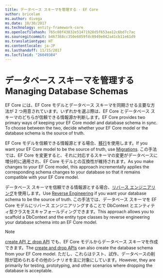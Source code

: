 ```yaml
---
title: データベース スキーマを管理する - EF Core
author: bricelam
ms.author: divega
ms.date: 10/30/2017
ms.technology: entity-framework-core
ms.openlocfilehash: 765c80f43832e51471928d5f653aa12c6bd7c7ac
ms.sourcegitcommit: b467368cc350e6059fdc0949e042a41cb11e61d9
ms.translationtype: HT
ms.contentlocale: ja-JP
ms.lasthandoff: 11/15/2017
ms.locfileid: "26049384"
---
```

# <a name="managing-database-schemas"></a><span data-ttu-id="a9c98-102">データベース スキーマを管理する</span><span class="sxs-lookup"><span data-stu-id="a9c98-102">Managing Database Schemas</span></span>
<span data-ttu-id="a9c98-103">EF Core には、EF Core モデルとデータベース スキーマを同期させる主要な方法が 2 つ用意されています。いずれかを選ぶ際は、EF Core とデータベース スキーマのどちらが信頼できる情報源か判断します。</span><span class="sxs-lookup"><span data-stu-id="a9c98-103">EF Core provides two primary ways of keeping your EF Core model and database schema in sync. To choose between the two, decide whether your EF Core model or the database schema is the source of truth.</span></span>

<span data-ttu-id="a9c98-104">EF Core モデルを信頼できる情報源とする場合、[移行][1]を使用します。</span><span class="sxs-lookup"><span data-stu-id="a9c98-104">If you want your EF Core model to be the source of truth, use [Migrations][1].</span></span> <span data-ttu-id="a9c98-105">この手法では、EF Core を変更すると、それに対応するスキーマの変更がデータベースに増分的に適用され、EF Core モデルとの互換性が維持されます。</span><span class="sxs-lookup"><span data-stu-id="a9c98-105">As you make changes to your EF Core model, this approach incrementally applies the corresponding schema changes to your database so that it remains compatible with your EF Core model.</span></span>

<span data-ttu-id="a9c98-106">データベース スキーマを信頼できる情報源とする場合、[リバース エンジニアリング][2]を使用します。</span><span class="sxs-lookup"><span data-stu-id="a9c98-106">Use [Reverse Engineering][2] if you want your database schema to be the source of truth.</span></span> <span data-ttu-id="a9c98-107">この手法では、データベース スキーマを EF Core モデルにリバース エンジニアリングすることで DbContext とエンティティ型クラスをスキャフォールディングできます。</span><span class="sxs-lookup"><span data-stu-id="a9c98-107">This approach allows you to scaffold a DbContext and the entity type classes by reverse engineering your database schema into an EF Core model.</span></span>

> [!NOTE]
> <span data-ttu-id="a9c98-108">[create API と drop API][3] でも、EF Core モデルからデータベース スキーマを作成できます。</span><span class="sxs-lookup"><span data-stu-id="a9c98-108">The [create and drop APIs][3] can also create the database schema from your EF Core model.</span></span> <span data-ttu-id="a9c98-109">ただし、これらはテスト、試作、データベースの削除が認められるその他のシナリオを主に対象にしています。</span><span class="sxs-lookup"><span data-stu-id="a9c98-109">However, they are primarily for testing, prototyping, and other scenarios where dropping the database is acceptable.</span></span>


  [1]: migrations/index.md
  [2]: scaffolding.md
  [3]: ensure-created.md
